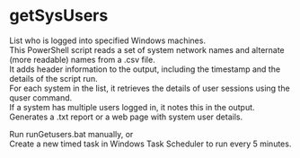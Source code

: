 # getSysUsers
List who is logged into specified Windows machines.\
This PowerShell script reads a set of system network names and alternate (more readable) names from a .csv file.\
It adds header information to the output, including the timestamp and the details of the script run.\
For each system in the list, it retrieves the details of user sessions using the quser command.\
If a system has multiple users logged in, it notes this in the output.\
Generates a .txt report or a web page with system user details.

Run runGetusers.bat manually, or\
Create a new timed task in Windows Task Scheduler to run every 5 minutes.

